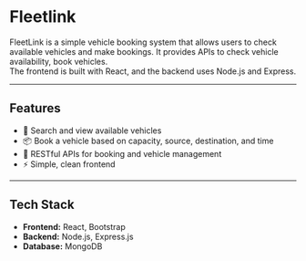 # Fleetlink

FleetLink is a simple vehicle booking system that allows users to check available vehicles and make bookings.
It provides APIs to check vehicle availability, book vehicles.  
The frontend is built with React, and the backend uses Node.js and Express.

---

## Features

- 🚚 Search and view available vehicles  
- 📦 Book a vehicle based on capacity, source, destination, and time
- 🔄 RESTful APIs for booking and vehicle management  
- ⚡ Simple, clean frontend 

---

## Tech Stack

- **Frontend:** React, Bootstrap  
- **Backend:** Node.js, Express.js  
- **Database:** MongoDB  
